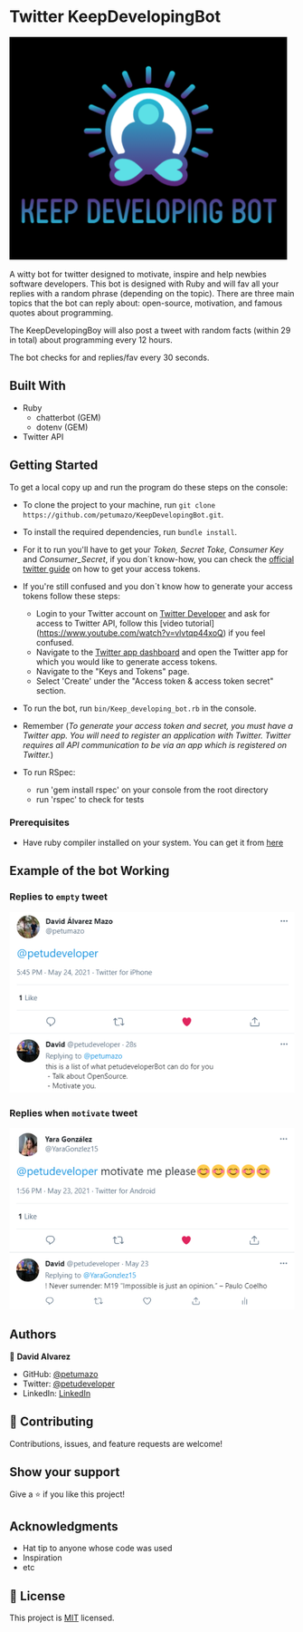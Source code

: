 # Twitter KeepDevelopingBot 

![screenshot](./readme_lib/KeepDevelopingBot_Logo.png)

A witty bot for twitter designed to motivate, inspire and help newbies software developers. This bot is designed with Ruby and will fav all your replies with a random phrase (depending on the topic). There are three main topics that the bot can reply about: open-source, motivation, and famous quotes about programming.

The KeepDevelopingBoy will also post a tweet with random facts (within 29 in total) about programming every 12 hours.

The bot checks for and replies/fav every 30 seconds.


## Built With

- Ruby
  - chatterbot (GEM)
  - dotenv (GEM)
- Twitter API


## Getting Started

To get a local copy up and run the program do these steps on the console:
- To clone the project to your machine, run `git clone https://github.com/petumazo/KeepDevelopingBot.git`.
- To install the required dependencies, run `bundle install`. 
- For it to run you'll have to get your _Token, Secret Toke, Consumer Key_ and _Consumer_Secret_, if you don´t know-how, you can check the [official twitter guide](https://developer.twitter.com/ja/docs/basics/authentication/guides/access-tokens) on how to get your access tokens. 
- If you're still confused and you don´t know how to generate your access tokens follow these steps:
  - Login to your Twitter account on [Twitter Developer](developer.twitter.com) and ask for access to Twitter API, follow this [video tutorial] (https://www.youtube.com/watch?v=vlvtqp44xoQ) if you feel confused.
  - Navigate to the [Twitter app dashboard](https://developer.twitter.com/en/apps) and open the Twitter app for which you would like to generate access tokens.
  - Navigate to the "Keys and Tokens" page.
  - Select 'Create' under the "Access token & access token secret" section.
- To run the bot, run `bin/Keep_developing_bot.rb` in the console.
- Remember (_To generate your access token and secret, you must have a Twitter app. You will need to register an application with Twitter. Twitter requires all API communication to be via an app which is registered on Twitter._)

- To run RSpec:
  - run 'gem install rspec' on your console from the root directory
  - run 'rspec' to check for tests 
### Prerequisites
- Have ruby compiler installed on your system. You can get it from [here](https://www.ruby-lang.org/es/documentation/installation/)


## Example of the bot Working

### Replies to `empty` tweet
![screenshot](./readme_lib/screenshot2.png)

### Replies when `motivate` tweet
![screenshot](./readme_lib/screenshot1.png)


## Authors

👤 **David Alvarez**

- GitHub: [@petumazo](https://github.com/petumazo)
- Twitter: [@petudeveloper](https://twitter.com/petudeveloper)
- LinkedIn: [LinkedIn](https://www.linkedin.com/in/david-alvarez-mazzo-777712143/)


## 🤝 Contributing

Contributions, issues, and feature requests are welcome!


## Show your support

Give a ⭐️ if you like this project!


## Acknowledgments

- Hat tip to anyone whose code was used
- Inspiration
- etc

## 📝 License

This project is [MIT](./MIT.md) licensed.
